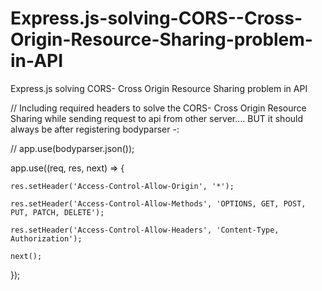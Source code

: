 # Express.js-solving-CORS--Cross-Origin-Resource-Sharing-problem-in-API
Express.js solving CORS- Cross Origin Resource Sharing problem in API

// Including required headers to solve the CORS- Cross Origin Resource Sharing while sending request to api from other server.... BUT it should always be after registering bodyparser -: 

// app.use(bodyparser.json());

app.use((req, res, next) => {

    res.setHeader('Access-Control-Allow-Origin', '*');
    
    res.setHeader('Access-Control-Allow-Methods', 'OPTIONS, GET, POST, PUT, PATCH, DELETE');
    
    res.setHeader('Access-Control-Allow-Headers', 'Content-Type, Authorization');
    
    next();
    
});

